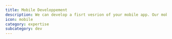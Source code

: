 ```yaml
---
title: Mobile Developpement
description: We can develop a fisrt vesrion of your mobile app. Our mobile stack is based on Apache Cordova et Ionic.
icon: mobile
category: expertise
subcategory: dev
---
```

